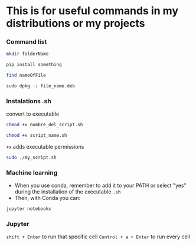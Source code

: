 # This is for useful commands in my distributions or my projects

### Command list

```bash
mkdir folderName
```
```bash 
pip install something
```
```bash 
find nameOfFile
```
```bash 
sudo dpkg -i file_name.deb
```

### Instalations .sh

convert to executable 
```bash 
chmod +x nombre_del_script.sh
```
```bash 
chmod +x script_name.sh
```
`+x` adds executable permissions
```bash
sudo ./my_script.sh 
```

### Machine learning
- When you use conda, remember to add it to your PATH or select "yes" during the installation of the executable `.sh`
- Then, with Conda you can:
```bash
jupyter notebooks
```

### Jupyter
`shift + Enter` to run that specific cell
`Control + a + Enter` to run every cell

